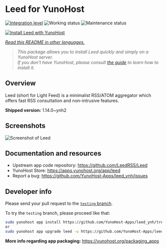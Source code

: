 <!--
N.B.: This README was automatically generated by <https://github.com/YunoHost/apps/tree/master/tools/readme_generator>
It shall NOT be edited by hand.
-->

# Leed for YunoHost

[![Integration level](https://apps.yunohost.org/badge/integration/leed)](https://ci-apps.yunohost.org/ci/apps/leed/)
![Working status](https://apps.yunohost.org/badge/state/leed)
![Maintenance status](https://apps.yunohost.org/badge/maintained/leed)

[![Install Leed with YunoHost](https://install-app.yunohost.org/install-with-yunohost.svg)](https://install-app.yunohost.org/?app=leed)

*[Read this README in other languages.](./ALL_README.md)*

> *This package allows you to install Leed quickly and simply on a YunoHost server.*  
> *If you don't have YunoHost, please consult [the guide](https://yunohost.org/install) to learn how to install it.*

## Overview

Leed (short for Light Feed) is a minimalist RSS/ATOM aggregator which offers fast RSS consultation and non-intrusive features.


**Shipped version:** 1.14.0~ynh2

## Screenshots

![Screenshot of Leed](./doc/screenshots/leed1.jpg)

## Documentation and resources

- Upstream app code repository: <https://github.com/LeedRSS/Leed>
- YunoHost Store: <https://apps.yunohost.org/app/leed>
- Report a bug: <https://github.com/YunoHost-Apps/leed_ynh/issues>

## Developer info

Please send your pull request to the [`testing` branch](https://github.com/YunoHost-Apps/leed_ynh/tree/testing).

To try the `testing` branch, please proceed like that:

```bash
sudo yunohost app install https://github.com/YunoHost-Apps/leed_ynh/tree/testing --debug
or
sudo yunohost app upgrade leed -u https://github.com/YunoHost-Apps/leed_ynh/tree/testing --debug
```

**More info regarding app packaging:** <https://yunohost.org/packaging_apps>

